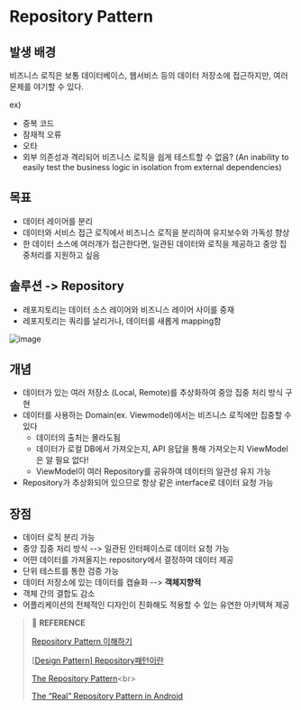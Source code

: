 # Repository Pattern



## 발생 배경

비즈니스 로직은 보통 데이터베이스, 웹서비스 등의 데이터 저장소에 접근하지만, 여러 문제를 야기할 수 있다.

ex) 

- 중복 코드
- 잠재적 오류
- 오타
- 외부 의존성과 격리되어 비즈니스 로직을 쉽게 테스트할 수 없음? (An inability to easily test the business logic in isolation from external dependencies)



## 목표

- 데이터 레이어를 분리
- 데이터와 서비스 접근 로직에서 비즈니스 로직을 분리하여 유지보수와 가독성 향상
- 한 데이터 소스에 여러개가 접근한다면, 일관된 데이터와 로직을 제공하고 중앙 집중처리를 지원하고 싶음



## 솔루션 -> Repository

- 레포지토리는 데이터 소스 레이어와 비즈니스 레이어 사이를 중재
- 레포지토리는 쿼리를 날리거나, 데이터를 새롭게 mapping함

![image](https://developer.android.com/topic/libraries/architecture/images/final-architecture.png?hl=ko)

## 개념

- 데이터가 있는 여러 저장소 (Local, Remote)를 추상화하여 중앙 집중 처리 방식 구현
- 데이터를 사용하는 Domain(ex. Viewmodel)에서는 비즈니스 로직에만 집중할 수 있다 
  + 데이터의 출처는 몰라도됨
  + 데이터가 로컬 DB에서 가져오는지, API 응답을 통해 가져오는지 ViewModel은 알 필요 없다!
  + ViewModel이 여러 Repository를 공유하여 데이터의 일관성 유지 가능
- Repository가 추상화되어 있으므로 항상 같은 interface로 데이터 요청 가능



## 장점

- 데이터 로직 분리 가능
- 중앙 집중 처리 방식 --> 일관된 인터페이스로 데이터 요청 가능
- 어떤 데이터를 가져올지는 repository에서 결정하여 데이터 제공
- 단위 테스트를 통한 검증 가능
- 데이터 저장소에 있는 데이터를 캡슐화 --> **객체지향적**
- 객체 간의 결합도 감소
- 어플리케이션의 전체적인 디자인이 진화해도 적용할 수 있는 유연한 아키텍쳐 제공









> :bookmark: **REFERENCE**<br>
>
> [Repository Pattern 이해하기](https://0391kjy.tistory.com/39)<br>
>
> [[Design Pattern\] Repository패턴이란](https://eunjin3786.tistory.com/198)<br>
>
> [The Repository Pattern](https://docs.microsoft.com/en-us/previous-versions/msp-n-p/ff649690(v=pandp.10)?redirectedfrom=MSDN)<br>
>
> [The “Real” Repository Pattern in Android](https://proandroiddev.com/the-real-repository-pattern-in-android-efba8662b754)<br>



